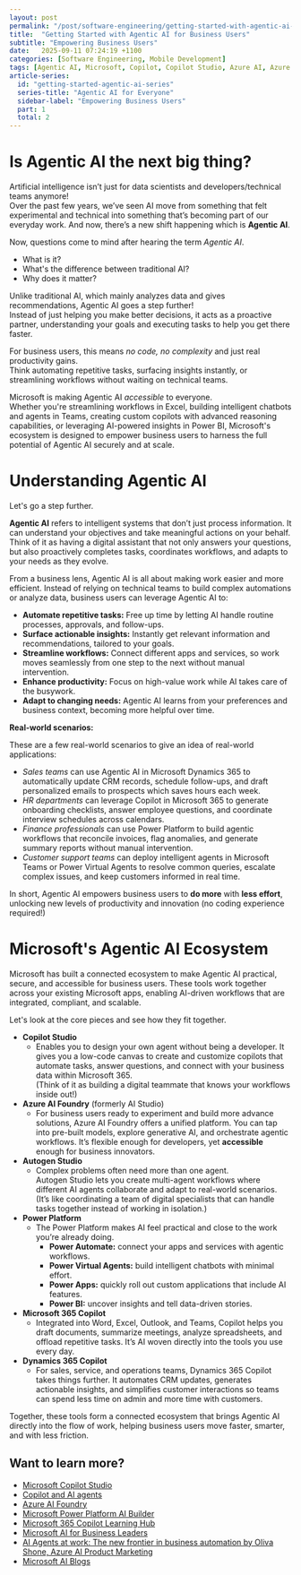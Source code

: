 ```yaml
---
layout: post
permalink: "/post/software-engineering/getting-started-with-agentic-ai-business-users"
title:  "Getting Started with Agentic AI for Business Users"
subtitle: "Empowering Business Users"
date:   2025-09-11 07:24:19 +1100
categories: [Software Engineering, Mobile Development]
tags: [Agentic AI, Microsoft, Copilot, Copilot Studio, Azure AI, Azure AI Foundry, Autogen Studio, Power Platform, Power Automate, Power Apps, Power Virtual Agents, Power BI, Microsoft 365, Dynamics 365, Business Users, AI Agents, AI Productivity, No Code AI, Workflow Automation, Digital Transformation]
article-series:
  id: "getting-started-agentic-ai-series"
  series-title: "Agentic AI for Everyone"
  sidebar-label: "Empowering Business Users"
  part: 1
  total: 2
---
```


# Is Agentic AI the next big thing?

Artificial intelligence isn’t just for data scientists and developers/technical teams anymore! <br/>
Over the past few years, we’ve seen AI move from something that felt experimental and technical into something that’s becoming part of our everyday work. And now, there’s a new shift happening which is **Agentic AI**.

Now, questions come to mind after hearing the term *Agentic AI*.
- What is it?
- What's the difference between traditional AI?
- Why does it matter?

Unlike traditional AI, which mainly analyzes data and gives recommendations, Agentic AI goes a step further! <br/>
Instead of just helping you make better decisions, it acts as a proactive partner, understanding your goals and executing tasks to help you get there faster.

For business users, this means *no code, no complexity* and just real productivity gains. <br/> Think automating repetitive tasks, surfacing insights instantly, or streamlining workflows without waiting on technical teams.

Microsoft is making Agentic AI *accessible* to everyone. <br/> Whether you're streamlining workflows in Excel, building intelligent chatbots and agents in Teams, creating custom copilots with advanced reasoning capabilities, or leveraging AI-powered insights in Power BI, Microsoft's ecosystem is designed to empower business users to harness the full potential of Agentic AI securely and at scale.

# Understanding Agentic AI

Let's go a step further.

**Agentic AI** refers to intelligent systems that don’t just process information. It can understand your objectives and take meaningful actions on your behalf. Think of it as having a digital assistant that not only answers your questions, but also proactively completes tasks, coordinates workflows, and adapts to your needs as they evolve.

From a business lens, Agentic AI is all about making work easier and more efficient. Instead of relying on technical teams to build complex automations or analyze data, business users can leverage Agentic AI to:

- **Automate repetitive tasks:** Free up time by letting AI handle routine processes, approvals, and follow-ups.
- **Surface actionable insights:** Instantly get relevant information and recommendations, tailored to your goals.
- **Streamline workflows:** Connect different apps and services, so work moves seamlessly from one step to the next without manual intervention.
- **Enhance productivity:** Focus on high-value work while AI takes care of the busywork.
- **Adapt to changing needs:** Agentic AI learns from your preferences and business context, becoming more helpful over time.

**Real-world scenarios:**

These are a few real-world scenarios to give an idea of real-world applications: 

- *Sales teams* can use Agentic AI in Microsoft Dynamics 365 to automatically update CRM records, schedule follow-ups, and draft personalized emails to prospects which saves hours each week.
- *HR departments* can leverage Copilot in Microsoft 365 to generate onboarding checklists, answer employee questions, and coordinate interview schedules across calendars.
- *Finance professionals* can use Power Platform to build agentic workflows that reconcile invoices, flag anomalies, and generate summary reports without manual intervention.
- *Customer support teams* can deploy intelligent agents in Microsoft Teams or Power Virtual Agents to resolve common queries, escalate complex issues, and keep customers informed in real time.

In short, Agentic AI empowers business users to **do more** with **less effort**, unlocking new levels of productivity and innovation (no coding experience required!)

# Microsoft's Agentic AI Ecosystem

Microsoft has built a connected ecosystem to make Agentic AI practical, secure, and accessible for business users. These tools work together across your existing Microsoft apps, enabling AI-driven workflows that are integrated, compliant, and scalable.

Let's look at the core pieces and see how they fit together.

- **Copilot Studio**
  - Enables you to design your own agent without being a developer. It gives you a low-code canvas to create and  customize copilots that automate tasks, answer questions, and connect with your business data within Microsoft 365. <br/>(Think of it as building a digital teammate that knows your workflows inside out!)
- **Azure AI Foundry** (formerly AI Studio)
  - For business users ready to experiment and build more advance solutions, Azure AI Foundry offers a unified platform. You can tap into pre-built models, explore generative AI, and orchestrate agentic workflows. It’s flexible enough for developers, yet **accessible** enough for business innovators.
- **Autogen Studio**
  - Complex problems often need more than one agent. <br/> Autogen Studio lets you create multi-agent workflows where different AI agents collaborate and adapt to real-world scenarios. <br> (It’s like coordinating a team of digital specialists that can handle tasks together instead of working in isolation.)
- **Power Platform**
  - The Power Platform makes AI feel practical and close to the work you’re already doing.
    - **Power Automate:** connect your apps and services with agentic workflows.
    - **Power Virtual Agents:** build intelligent chatbots with minimal effort.
    - **Power Apps:** quickly roll out custom applications that include AI features.
    - **Power BI:** uncover insights and tell data-driven stories.
- **Microsoft 365 Copilot**
  - Integrated into Word, Excel, Outlook, and Teams, Copilot helps you draft documents, summarize meetings, analyze spreadsheets, and offload repetitive tasks. It’s AI woven directly into the tools you use every day.
- **Dynamics 365 Copilot**
  - For sales, service, and operations teams, Dynamics 365 Copilot takes things further. It automates CRM updates, generates actionable insights, and simplifies customer interactions so teams can spend less time on admin and more time with customers.

Together, these tools form a connected ecosystem that brings Agentic AI directly into the flow of work, helping business users move faster, smarter, and with less friction.


## Want to learn more?
- <a href="https://learn.microsoft.com/en-us/microsoft-copilot-studio/">Microsoft Copilot Studio</a>
- <a href="https://www.microsoft.com/en-us/microsoft-copilot/copilot-101/copilot-ai-agents">Copilot and AI agents</a>
- <a href="https://learn.microsoft.com/en-us/azure/ai-foundry/what-is-azure-ai-foundry">Azure AI Foundry</a>
- <a href="https://learn.microsoft.com/en-us/ai-builder/">Microsoft Power Platform AI Builder</a>
- <a href="https://learn.microsoft.com/en-us/copilot">Microsoft 365 Copilot Learning Hub</a>
- <a href="https://www.microsoft.com/en-us/ai/ai-business-value-and-benefits">Microsoft AI for Business Leaders</a>
- <a href="https://azure.microsoft.com/en-us/blog/ai-agents-at-work-the-new-frontier-in-business-automation/">AI Agents at work: The new frontier in business automation by Oliva Shone, Azure AI Product Marketing</a>
- <a href="https://news.microsoft.com/source/topics/ai/">Microsoft AI Blogs</a>